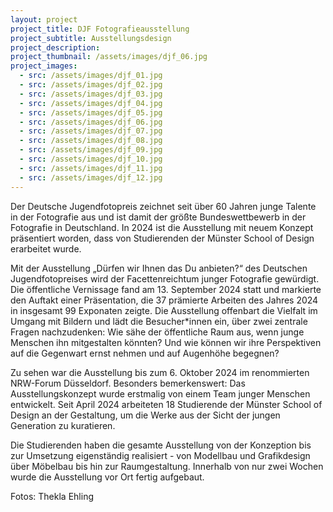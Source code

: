 ```yaml
---
layout: project
project_title: DJF Fotografieausstellung
project_subtitle: Ausstellungsdesign
project_description: 
project_thumbnail: /assets/images/djf_06.jpg
project_images:
  - src: /assets/images/djf_01.jpg
  - src: /assets/images/djf_02.jpg
  - src: /assets/images/djf_03.jpg
  - src: /assets/images/djf_04.jpg
  - src: /assets/images/djf_05.jpg
  - src: /assets/images/djf_06.jpg
  - src: /assets/images/djf_07.jpg
  - src: /assets/images/djf_08.jpg
  - src: /assets/images/djf_09.jpg
  - src: /assets/images/djf_10.jpg
  - src: /assets/images/djf_11.jpg
  - src: /assets/images/djf_12.jpg
---
```

Der Deutsche Jugendfotopreis zeichnet seit über 60 Jahren junge Talente in der Fotografie aus und ist damit der größte Bundeswettbewerb in der Fotografie in Deutschland. In 2024 ist die Ausstellung mit neuem Konzept präsentiert worden, dass von Studierenden der Münster School of Design erarbeitet wurde. 

Mit der Ausstellung „Dürfen wir Ihnen das Du anbieten?“ des Deutschen Jugendfotopreises wird der Facettenreichtum junger Fotografie gewürdigt. Die öffentliche Vernissage fand am 13. September 2024 statt und markierte den Auftakt einer Präsentation, die 37 prämierte Arbeiten des Jahres 2024 in insgesamt 99 Exponaten zeigte. Die Ausstellung offenbart die Vielfalt im Umgang mit Bildern und lädt die Besucher*innen ein, über zwei zentrale Fragen nachzudenken: Wie sähe der öffentliche Raum aus, wenn junge Menschen ihn mitgestalten könnten? Und wie können wir ihre Perspektiven auf die Gegenwart ernst nehmen und auf Augenhöhe begegnen?

Zu sehen war die Ausstellung bis zum 6. Oktober 2024 im renommierten NRW-Forum Düsseldorf. Besonders bemerkenswert: Das Ausstellungskonzept wurde erstmalig von einem Team junger Menschen entwickelt. Seit April 2024 arbeiteten 18 Studierende der Münster School of Design an der Gestaltung, um die Werke aus der Sicht der jungen Generation zu kuratieren.

Die Studierenden haben die gesamte Ausstellung von der Konzeption bis zur Umsetzung eigenständig realisiert - von Modellbau und Grafikdesign über Möbelbau bis hin zur Raumgestaltung. Innerhalb von nur zwei Wochen wurde die Ausstellung vor Ort fertig aufgebaut. 

Fotos: Thekla Ehling 